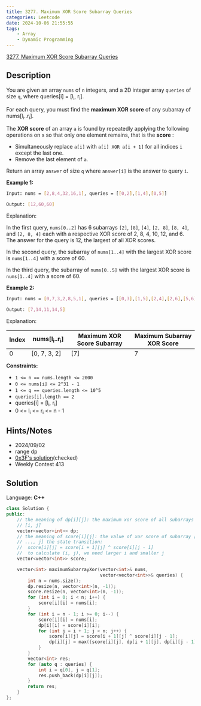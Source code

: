 ```yaml
---
title: 3277. Maximum XOR Score Subarray Queries
categories: Leetcode
date: 2024-10-06 21:55:55
tags:
    - Array
    - Dynamic Programming
---
```


[3277. Maximum XOR Score Subarray Queries](https://leetcode.com/problems/maximum-xor-score-subarray-queries/description/)

## Description

You are given an array `nums` of `n` integers, and a 2D integer array `queries` of size `q`, where queries[i] = [l<sub>i</sub>, r<sub>i</sub>].

For each query, you must find the **maximum XOR score**  of any subarray of nums[l<sub>i</sub>..r<sub>i</sub>].

The **XOR score**  of an array `a` is found by repeatedly applying the following operations on `a` so that only one element remains, that is the **score** :

- Simultaneously replace `a[i]` with `a[i] XOR a[i + 1]` for all indices `i` except the last one.
- Remove the last element of `a`.

Return an array `answer` of size `q` where `answer[i]` is the answer to query `i`.

**Example 1:**

```bash
Input: nums = [2,8,4,32,16,1], queries = [[0,2],[1,4],[0,5]]

Output: [12,60,60]
```

Explanation:

In the first query, `nums[0..2]` has 6 subarrays `[2]`, `[8]`, `[4]`, `[2, 8]`, `[8, 4]`, and `[2, 8, 4]` each with a respective XOR score of 2, 8, 4, 10, 12, and 6. The answer for the query is 12, the largest of all XOR scores.

In the second query, the subarray of `nums[1..4]` with the largest XOR score is `nums[1..4]` with a score of 60.

In the third query, the subarray of `nums[0..5]` with the largest XOR score is `nums[1..4]` with a score of 60.

**Example 2:**

```bash
Input: nums = [0,7,3,2,8,5,1], queries = [[0,3],[1,5],[2,4],[2,6],[5,6]]

Output: [7,14,11,14,5]
```

Explanation:

<table height="70" width="472"><thead><tr><th>Index</th><th>nums[l<sub>i</sub>..r<sub>i</sub>]</th><th>Maximum XOR Score Subarray</th><th>Maximum Subarray XOR Score</th></tr></thead><tbody><tr><td>0</td><td>[0, 7, 3, 2]</td><td>[7]</td><td>7</td></tr><tr><td>1</td><td>[7, 3, 2, 8, 5]</td><td>[7, 3, 2, 8]</td><td>14</td></tr><tr><td>2</td><td>[3, 2, 8]</td><td>[3, 2, 8]</td><td>11</td></tr><tr><td>3</td><td>[3, 2, 8, 5, 1]</td><td>[2, 8, 5, 1]</td><td>14</td></tr><tr><td>4</td><td>[5, 1]</td><td>[5]</td><td>5</td></tr></tbody></table>

**Constraints:**

- `1 <= n == nums.length <= 2000`
- `0 <= nums[i] <= 2^31 - 1`
- `1 <= q == queries.length <= 10^5`
- `queries[i].length == 2`
- queries[i] = [l<sub>i</sub>, r<sub>i</sub>]
- 0 <= l<sub>i</sub> <= r<sub>i</sub> <= n - 1

## Hints/Notes

- 2024/09/02
- range dp
- [0x3F's solution](https://leetcode.cn/problems/maximum-xor-score-subarray-queries/solution/qu-jian-dp-tao-qu-jian-dppythonjavacgo-b-w4be/)(checked)
- Weekly Contest 413

## Solution

Language: **C++**

```C++
class Solution {
public:
    // the meaning of dp[i][j]: the maximum xor score of all subarrays between
    // [i, j]
    vector<vector<int>> dp;
    // the meaning of score[i][j]: the value of xor score of subarray [i, i + 1,
    // ..., j] the state transition:
    //  score[i][j] = score[i + 1][j] ^ score[i][j - 1]
    //  to calculate (i, j), we need larger i and smaller j
    vector<vector<int>> score;

    vector<int> maximumSubarrayXor(vector<int>& nums,
                                   vector<vector<int>>& queries) {
        int n = nums.size();
        dp.resize(n, vector<int>(n, -1));
        score.resize(n, vector<int>(n, -1));
        for (int i = 0; i < n; i++) {
            score[i][i] = nums[i];
        }
        for (int i = n - 1; i >= 0; i--) {
            score[i][i] = nums[i];
            dp[i][i] = score[i][i];
            for (int j = i + 1; j < n; j++) {
                score[i][j] = score[i + 1][j] ^ score[i][j - 1];
                dp[i][j] = max({score[i][j], dp[i + 1][j], dp[i][j - 1]});
            }
        }
        vector<int> res;
        for (auto q : queries) {
            int i = q[0], j = q[1];
            res.push_back(dp[i][j]);
        }
        return res;
    }
};
```
